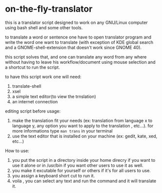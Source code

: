 # on-the-fly-translator

this is a translator script designed to work on any GNU/Linux
computer using bash shell and some other tools.

to translate a word or sentence one have to open translator program
and write the word one want to translate (with exception of KDE global search
and a GNOME-shell-extension that doesn't work since GNOME 40).

this script solves that, and one can translate any word from any where
without having to leave his workflow/document using mouse selection
and a shortcut to run the script.

to have this script work one will need:
1) translate-shell
2) xsel
3) a simple text editor(to view the trnslation)
4) an internet connection


editing script before usage:
1) make the translation fit your needs (ex: translation from language x to language y,
    any option you want to apply to the translation , etc...). for more informations
    type <code>man trans</code> in your terminal
2) use the text editor that is installed on your machine (ex: gedit, kate, xed, etc...) 

How to use:
1) you put the script in a directory inside your home direcry if you want to use it
    alone or in /usr/bin if you want other users to use it as well.
2) you make it excutable for yourself or others if it's for all users to use.
3) you assign a keyboard short cut to run it.
4) voila , you can select any text and run the command and it will translate it.

